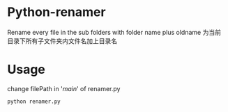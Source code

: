 # Python-renamer
Rename every file in the sub folders with folder name plus oldname
为当前目录下所有子文件夹内文件名加上目录名

# Usage

change filePath in '_main_' of renamer.py

```
python renamer.py
```
